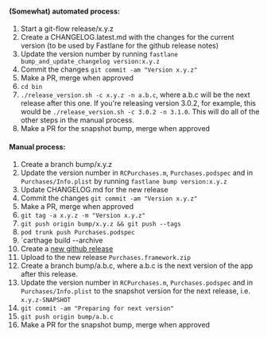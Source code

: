 #### (Somewhat) automated process: 
1. Start a git-flow release/x.y.z
1. Create a CHANGELOG.latest.md with the changes for the current 
version (to be used by Fastlane for the github release notes)
1. Update the version number by running `fastlane bump_and_update_changelog version:x.y.z`
1. Commit the changes `git commit -am "Version x.y.z"`
1. Make a PR, merge when approved
1. `cd bin`
1. `./release_version.sh -c x.y.z -n a.b.c`, where a.b.c will be the next release after this one. 
If you're releasing version 3.0.2, for example, this would be `./release_version.sh -c 3.0.2 -n 3.1.0`. 
This will do all of the other steps in the manual process.
1. Make a PR for the snapshot bump, merge when approved

#### Manual process:

1. Create a branch bump/x.y.z
1. Update the version number in `RCPurchases.m`, `Purchases.podspec` and in 
`Purchases/Info.plist` by running `fastlane bump version:x.y.z`
1. Update CHANGELOG.md for the new release
1. Commit the changes `git commit -am "Version x.y.z"`
1. Make a PR, merge when approved
1. `git tag -a x.y.z -m "Version x.y.z"`
1. `git push origin bump/x.y.z && git push --tags`
1. `pod trunk push Purchases.podspec`
1. `carthage build --archive
1. Create a [new github release](https://github.com/revenuecat/purchases-ios/releases)
1. Upload to the new release `Purchases.framework.zip`
1. Create a branch bump/a.b.c, where a.b.c is the next version of the app after this release.
1. Update the version number in `RCPurchases.m`, `Purchases.podspec` and in `Purchases/Info.plist` to the snapshot version for the next release, i.e. `x.y.z-SNAPSHOT`
1. `git commit -am "Preparing for next version"`
1. `git push origin bump/a.b.c`
1. Make a PR for the snapshot bump, merge when approved
